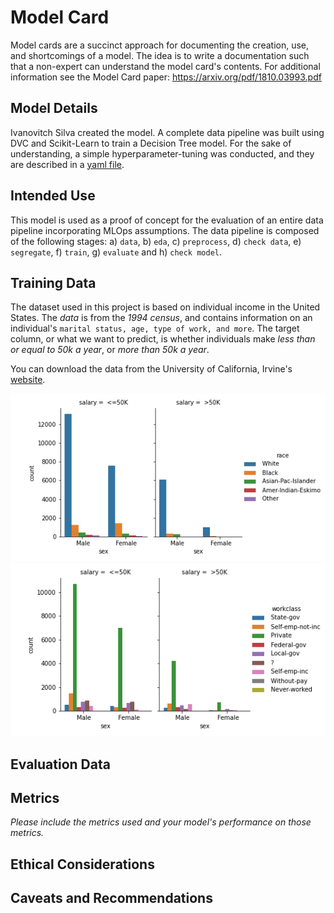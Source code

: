# Model Card

Model cards are a succinct approach for documenting the creation, use, and shortcomings of a model. The idea is to write a documentation such that a non-expert can understand the model card's contents. For additional information see the Model Card paper: https://arxiv.org/pdf/1810.03993.pdf

## Model Details
Ivanovitch Silva created the model. A complete data pipeline was built using DVC and Scikit-Learn to train a Decision Tree model. For the sake of understanding, a simple hyperparameter-tuning was conducted, and they are described in a [yaml file](https://github.com/ivanovitchm/mlops_nd_c3/blob/main/params.yaml). 

## Intended Use
This model is used as a proof of concept for the evaluation of an entire data pipeline incorporating MLOps assumptions. The data pipeline is composed of the following stages: a) ``data``, b) ``eda``, c) ``preprocess``, d) ``check data``, e) ``segregate``, f) ``train``, g) ``evaluate`` and h) ``check model``.

## Training Data

The dataset used in this project is based on individual income in the United States. The *data* is from the *1994 census*, and contains information on an individual's ``marital status, age, type of work, and more``. The target column, or what we want to predict, is whether individuals make *less than or equal to 50k a year*, or *more than 50k a year*.

You can download the data from the University of California, Irvine's [website](http://archive.ics.uci.edu/ml/datasets/Adult).

<center>
<img width="600" src="../images/gender_race.png"> <img width="600" src="../images/gender_workclass.png">
</center>


## Evaluation Data

## Metrics
_Please include the metrics used and your model's performance on those metrics._

## Ethical Considerations

## Caveats and Recommendations
